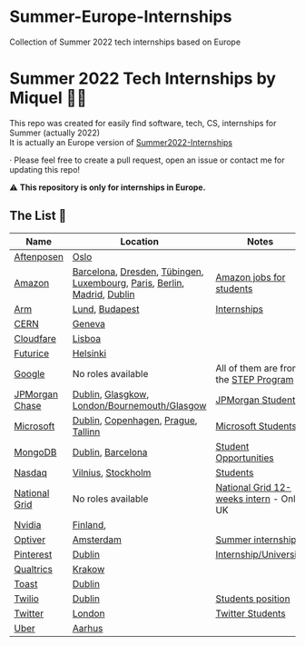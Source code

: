 # Summer-Europe-Internships
Collection of Summer 2022 tech internships  based on Europe
# Summer 2022 Tech Internships by Miquel 👩‍💻
This repo was created for easily find software, tech, CS, internships for Summer (actually 2022)                                                            
It is actually an Europe version of [Summer2022-Internships](https://github.com/pittcsc/Summer2022-Internships)

· Please feel free to create a pull request, open an issue or contact me for updating this repo!

:warning: **This repository is only for internships in Europe.**

## The List 👔

| Name  |  Location |  Notes |
|---|---|-------------|
| [Aftenposen](https://www.linkedin.com/company/aftenposten/) | [Oslo](https://emp.jobylon.com/applications/jobs/105303/create/) ||
| [Amazon](https://www.amazon.jobs/) | [Barcelona](https://www.amazon.jobs/es/jobs/1709010/software-development-engineer-internship-2022-barcelona-spain),  [Dresden](https://www.amazon.jobs/es/jobs/1793688/software-development-engineer-internship-2022-dresden-germany), [Tübingen](https://www.amazon.jobs/es/jobs/1793680/software-development-engineer-internship-4-6-months-2022-tubingen-germany), [Luxembourg](https://www.amazon.jobs/es/jobs/1775442/software-development-engineer-internship-2022-luxembourg), [Paris](https://www.amazon.jobs/es/jobs/1759152/stage-ingenieur-en-developpement-logiciel-sde-fr-h-f), [Berlin](https://www.amazon.jobs/es/jobs/1729097/software-development-engineer-intern-2022-berlin), [Madrid](https://www.amazon.jobs/es/jobs/1709009/software-development-engineer-internship-2022-madrid-spain), [Dublin](https://www.amazon.jobs/es/jobs/1694116/software-development-engineer-internship-2022-dublin) | [Amazon jobs for students](https://www.amazon.jobs/es/teams/internships-for-students) |
| [Arm](https://careers.arm.com/)| [Lund](https://careers.arm.com/job/lund/ml-software-engineering-internship-summer-2022/33099/18274627264), [Budapest](https://careers.arm.com/job/budapest/2022-software-engineer-intern/33099/19507006560) |[Internships](https://careers.arm.com/search-jobs?acm=8097040&alrpm=ALL&ascf=[%7B%22key%22:%22ALL%22,%22value%22:%22%22%7D])|
| [CERN](https://home.cern/) | [Geneva](https://jobs.smartrecruiters.com/ni/CERN/bb3ce4d8-a9e3-4cac-a3f4-afc1fd4dc727-short-term-internship-2022) | |
| [Cloudfare](https://www.cloudflare.com/careers/) | [Lisboa](https://www.linkedin.com/jobs/view/2751188076/?refId=660dfc84-f5b5-49b5-98d5-7547f7602f3f) ||
| [Futurice](https://futurice.com/careers) | [Helsinki](https://futurice.com/careers/software-developer-summer-trainee-2022-helsinki) ||
| [Google](https://careers.google.com/) | No roles available | All of them are from the [STEP Program](https://buildyourfuture.withgoogle.com/programs/step/) |
| [JPMorgan Chase](https://careers.jpmorgan.com/us/en/students/programs) | [Dublin](https://jpmc.fa.oraclecloud.com/hcmUI/CandidateExperience/en/sites/CX_1001/job/210121949/?utm_medium=jobshare), [Glasgkow](https://jpmc.fa.oraclecloud.com/hcmUI/CandidateExperience/en/sites/CX_1001/job/210121947/?utm_medium=jobshare), [London/Bournemouth/Glasgow](https://jpmc.fa.oraclecloud.com/hcmUI/CandidateExperience/en/sites/CX_1001/job/210121315/?utm_medium=jobshare)  | [JPMorgan Students](https://careers.jpmorgan.com/us/en/students/programs/software-engineer-summer#careers-section7) |
| [Microsoft](https://careers.microsoft.com/us/en) | [Dublin](https://careers.microsoft.com/students/us/en/job/1091350/Software-engineering-Internship-opportunities-Ireland-Start-date-Summer-2022), [Copenhagen](https://careers.microsoft.com/students/us/en/job/1192240/Software-engineering-Internship-opportunities-in-Denmark-Start-date-Summer-2022), [Prague](https://careers.microsoft.com/students/us/en/job/1091346/Software-engineering-Internship-opportunities-Czech-Republic-Start-date-Summer-2022), [Tallinn](https://careers.microsoft.com/students/us/en/job/1091348/Software-engineering-Internship-opportunities-Estonia-Start-date-Summer-2022) | [Microsoft Students](https://careers.microsoft.com/students/us/en)|
| [MongoDB](https://www.mongodb.com/careers) | [Dublin](https://www.mongodb.com/careers/jobs/3713627), [Barcelona](https://www.mongodb.com/careers/jobs/3742777) | [Student Opportunities](https://www.mongodb.com/careers/departments/college-students) |
| [Nasdaq](https://nasdaq.wd1.myworkdayjobs.com/en-US/Global_External_Site?source=10129) | [Vilnius](https://nasdaqinc.contacthr.com/97903504), [Stockholm](https://nasdaq.wd1.myworkdayjobs.com/en-US/Global_External_Site/job/Sweden---Stockholm/XMLNAME-2022-Summer-Internship---Software-Engineering-Intern_R0009500?source=10129) | [Students](https://nasdaq.wd1.myworkdayjobs.com/Global_External_Site/3/refreshFacet/318c8bb6f553100021d223d9780d30be?source=10129)|
| [National Grid](https://careers.nationalgrid.com/) | No roles available | [National Grid 12-weeks intern](https://careers.nationalgrid.com/new-talent/undergraduates/12-week-summer-internship) - Only UK|
| [Nvidia](https://nvidia.wd5.myworkdayjobs.com/NVIDIAExternalCareerSite) | [Finland](https://nvidia.wd5.myworkdayjobs.com/en-US/UniversityJobs/job/Finland-Helsinki/System-Software-Intern---Summer-2022_JR1950977-1), ||
| [Optiver](https://www.optiver.com/working-at-optiver/career-opportunities/) | [Amsterdam](https://www.optiver.com/working-at-optiver/career-opportunities/990203/?gh_src=2af42e681us) | [Summer internships](https://www.optiver.com/internships/)|
| [Pinterest](https://www.pinterestcareers.com/) | [Dublin](https://www.pinterestcareers.com/job/14097616/) | [Internship/University](https://www.pinterestcareers.com/early-career/internship-university-grad-phd-programs/) |
| [Qualtrics](https://www.qualtrics.com/careers/us/en) | [Krakow](https://www.qualtrics.com/careers/us/en/job/QUALUS3676396EXTERNALENUS/Software-Engineering-Intern-Summer-2022?utm_source=careerarc&utm_medium=phenom-feeds&gh_src=6b4eb58a1) | |
| [Toast](https://careers.toasttab.com/) | [Dublin](https://boards.greenhouse.io/embed/job_app?token=3461165&gh_src=dbd19ebc1&s=LinkedIn&source=LinkedIn) ||
| [Twilio](https://www.twilio.com/company/jobs) | [Dublin](https://boards.greenhouse.io/twilio/jobs/3662957?t=cyu53e) | [Students position](https://www.twilio.com/company/jobs?department=students#open-positions) |
| [Twitter](https://careers.twitter.com/) | [London](https://jobs.smartrecruiters.com/ni/Twitter2/434ede5b-2775-4628-aee5-fbd573936a25-2022-engineering-internships-europe-middle-east-africa-emea-) | [Twitter Students](https://careers.twitter.com/en/early-career.html) |
| [Uber](https://www.uber.com/us/en/careers/) | [Aarhus](https://university-uber.icims.com/jobs/109302/job?iis=marketing&iisn=Linkedin&iisp=paid&linkedin_sponsored=sponsored&rx_campaign=Linkedin1&rx_group=1462&rx_job=109302&rx_medium=post&rx_r=none&rx_source=Linkedin&rx_ts=20211103T060338Z&rx_viewer=ff74d6fb6afd11ec8227b31c4950d5dc16730add8510453cbd0a11ca9d42f7e7&mobile=false&width=1030&height=500&bga=true&needsRedirect=false&jan1offset=60&jun1offset=120) ||
